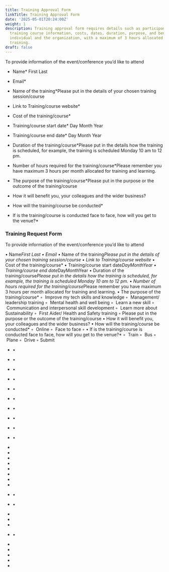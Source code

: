 ```yaml
---
title: Training Approval Form
linkTitle: Training Approval Form
date: '2025-05-01T20:24:00Z'
weight: 1
description: Training approval form requires details such as participant's name, email,
  training course information, costs, dates, duration, purpose, and benefits to the
  individual and the organization, with a maximum of 3 hours allocated per month for
  training.
draft: false
---
```



<!-- Unsupported block type: child_database -->



To provide information of the event/conference you’d like to attend

- Name* First Last

- Email*

- Name of the training*Please put in the details of your chosen training session/course

- Link to Training/course website*

- Cost of the training/course*

- Training/course start date* Day Month Year

- Training/course end date* Day Month Year

- Duration of the training/course*Please put in the details how the training is scheduled, for example, the training is scheduled Monday 10 am to 12 pm.

- Number of hours required for the training/course*Please remember you have maximum 3 hours per month allocated for training and learning.

- The purpose of the training/course*Please put in the purpose or the outcome of the training/course

- How it will benefit you, your colleagues and the wider business?

- How will the training/course be conducted*

- If is the training/course is conducted face to face, how will you get to the venue?*



### Training Request Form

To provide information of the event/conference you’d like to attend

• Name*First Last
• Email*
• Name of the training*Please put in the details of your chosen training session/course
• Link to Training/course website*
• Cost of the training/course*
• Training/course start date*DayMonthYear
• Training/course end date*DayMonthYear
• Duration of the training/course*Please put in the details how the training is scheduled, for example, the training is scheduled Monday 10 am to 12 pm.
• Number of hours required for the training/course*Please remember you have maximum 3 hours per month allocated for training and learning.
• The purpose of the training/course*
    ◦  Improve my tech skills and knowledge
    ◦  Management/ leadership training
    ◦  Mental health and well being
    ◦  Learn a new skill
    ◦  Communication and interpersonal skill development
    ◦  Learn more about Sustainability
    ◦  First Aider/ Health and Safety training
    ◦ Please put in the purpose or the outcome of the training/course
• How it will benefit you, your colleagues and the wider business?
• How will the training/course be conducted*
    ◦  Online
    ◦  Face to face
    ◦ 
• If is the training/course is conducted face to face, how will you get to the venue?*
    ◦  Train
    ◦  Bus
    ◦  Plane
    ◦  Drive
    ◦ Submit

- •

- •

- •

- •

- •

- •

- •

- •

- •

- •

- 

- 

- 

- 

- 

- 

- 

- 

- •

- •

- 

- 

- 

- •

- 

- 

- 

- 

- 